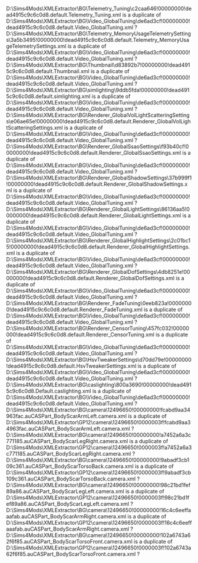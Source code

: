 D:\Sims4Mods\XMLExtractor\BG\Telemetry_Tuning\c2caa646!00000000!dead4915c9c6c0d8.default.Telemetry_Tuning.xml
is a duplicate of D:\Sims4Mods\XMLExtractor\BG\Video_GlobalTuning\de6ad3cf!00000000!dead4915c9c6c0d8.default.Video_GlobalTuning.xml ?
D:\Sims4Mods\XMLExtractor\BG\Telemetry_MemoryUsageTelemetrySettings\3a5b3495!00000000!dead4915c9c6c0d8.default.Telemetry_MemoryUsageTelemetrySettings.xml
is a duplicate of D:\Sims4Mods\XMLExtractor\BG\Video_GlobalTuning\de6ad3cf!00000000!dead4915c9c6c0d8.default.Video_GlobalTuning.xml ?
D:\Sims4Mods\XMLExtractor\BG\Thumbnail\d83892b7!00000000!dead4915c9c6c0d8.default.Thumbnail.xml
is a duplicate of D:\Sims4Mods\XMLExtractor\BG\Video_GlobalTuning\de6ad3cf!00000000!dead4915c9c6c0d8.default.Video_GlobalTuning.xml ?
D:\Sims4Mods\XMLExtractor\BG\simlighting\9ddb5fda!00000000!dead4915c9c6c0d8.default.simlighting.xml
is a duplicate of D:\Sims4Mods\XMLExtractor\BG\Video_GlobalTuning\de6ad3cf!00000000!dead4915c9c6c0d8.default.Video_GlobalTuning.xml ?
D:\Sims4Mods\XMLExtractor\BG\Renderer_GlobalVolLightScatteringSettings\e06ae65e!00000000!dead4915c9c6c0d8.default.Renderer_GlobalVolLightScatteringSettings.xml
is a duplicate of D:\Sims4Mods\XMLExtractor\BG\Video_GlobalTuning\de6ad3cf!00000000!dead4915c9c6c0d8.default.Video_GlobalTuning.xml ?
D:\Sims4Mods\XMLExtractor\BG\Renderer_GlobalSsaoSettings\f93b40cf!00000000!dead4915c9c6c0d8.default.Renderer_GlobalSsaoSettings.xml
is a duplicate of D:\Sims4Mods\XMLExtractor\BG\Video_GlobalTuning\de6ad3cf!00000000!dead4915c9c6c0d8.default.Video_GlobalTuning.xml ?
D:\Sims4Mods\XMLExtractor\BG\Renderer_GlobalShadowSettings\37b999f1!00000000!dead4915c9c6c0d8.default.Renderer_GlobalShadowSettings.xml
is a duplicate of D:\Sims4Mods\XMLExtractor\BG\Video_GlobalTuning\de6ad3cf!00000000!dead4915c9c6c0d8.default.Video_GlobalTuning.xml ?     
D:\Sims4Mods\XMLExtractor\BG\Renderer_GlobalLightSettings\86136aa5!00000000!dead4915c9c6c0d8.default.Renderer_GlobalLightSettings.xml
is a duplicate of D:\Sims4Mods\XMLExtractor\BG\Video_GlobalTuning\de6ad3cf!00000000!dead4915c9c6c0d8.default.Video_GlobalTuning.xml ?       
D:\Sims4Mods\XMLExtractor\BG\Renderer_GlobalHighlightSettings\2c01bc15!00000000!dead4915c9c6c0d8.default.Renderer_GlobalHighlightSettings.xml
is a duplicate of D:\Sims4Mods\XMLExtractor\BG\Video_GlobalTuning\de6ad3cf!00000000!dead4915c9c6c0d8.default.Video_GlobalTuning.xml ?
D:\Sims4Mods\XMLExtractor\BG\Renderer_GlobalDofSettings\4db8251e!00000000!dead4915c9c6c0d8.default.Renderer_GlobalDofSettings.xml
is a duplicate of D:\Sims4Mods\XMLExtractor\BG\Video_GlobalTuning\de6ad3cf!00000000!dead4915c9c6c0d8.default.Video_GlobalTuning.xml ?
D:\Sims4Mods\XMLExtractor\BG\Renderer_FadeTuning\0eeb823a!00000000!dead4915c9c6c0d8.default.Renderer_FadeTuning.xml
is a duplicate of D:\Sims4Mods\XMLExtractor\BG\Video_GlobalTuning\de6ad3cf!00000000!dead4915c9c6c0d8.default.Video_GlobalTuning.xml ?
D:\Sims4Mods\XMLExtractor\BG\Renderer_CensorTuning\457fc032!00000000!dead4915c9c6c0d8.default.Renderer_CensorTuning.xml
is a duplicate of D:\Sims4Mods\XMLExtractor\BG\Video_GlobalTuning\de6ad3cf!00000000!dead4915c9c6c0d8.default.Video_GlobalTuning.xml ?
D:\Sims4Mods\XMLExtractor\BG\HsvTweakerSettings\d70dd79e!00000000!dead4915c9c6c0d8.default.HsvTweakerSettings.xml
is a duplicate of D:\Sims4Mods\XMLExtractor\BG\Video_GlobalTuning\de6ad3cf!00000000!dead4915c9c6c0d8.default.Video_GlobalTuning.xml ?
D:\Sims4Mods\XMLExtractor\BG\caslighting\800a3690!00000000!dead4915c9c6c0d8.Default.caslighting.xml
is a duplicate of D:\Sims4Mods\XMLExtractor\BG\Video_GlobalTuning\de6ad3cf!00000000!dead4915c9c6c0d8.default.Video_GlobalTuning.xml ?
D:\Sims4Mods\XMLExtractor\BG\camera\12496650!00000000!fcabd9aa34963fac.auCASPart_BodyScarArmLeft.camera.xml
is a duplicate of D:\Sims4Mods\XMLExtractor\GP12\camera\12496650!0000003f!fcabd9aa34963fac.auCASPart_BodyScarArmLeft.camera.xml ?
D:\Sims4Mods\XMLExtractor\BG\camera\12496650!00000000!a7452a6a3c771185.auCASPart_BodyScarLegRight.camera.xml
is a duplicate of D:\Sims4Mods\XMLExtractor\GP12\camera\12496650!0000003f!a7452a6a3c771185.auCASPart_BodyScarLegRight.camera.xml ?
D:\Sims4Mods\XMLExtractor\BG\camera\12496650!00000000!9abadf3cb109c361.auCASPart_BodyScarTorsoBack.camera.xml
is a duplicate of D:\Sims4Mods\XMLExtractor\GP12\camera\12496650!0000003f!9abadf3cb109c361.auCASPart_BodyScarTorsoBack.camera.xml ?
D:\Sims4Mods\XMLExtractor\BG\camera\12496650!00000000!98c21bd1fef89a86.auCASPart_BodyScarLegLeft.camera.xml
is a duplicate of D:\Sims4Mods\XMLExtractor\GP12\camera\12496650!0000003f!98c21bd1fef89a86.auCASPart_BodyScarLegLeft.camera.xml ?
D:\Sims4Mods\XMLExtractor\BG\camera\12496650!00000000!16c4c6eeffaaafab.auCASPart_BodyScarArmRight.camera.xml
is a duplicate of D:\Sims4Mods\XMLExtractor\GP12\camera\12496650!0000003f!16c4c6eeffaaafab.auCASPart_BodyScarArmRight.camera.xml ?
D:\Sims4Mods\XMLExtractor\BG\camera\12496650!00000000!102a6743a62f6f85.auCASPart_BodyScarTorsoFront.camera.xml
is a duplicate of D:\Sims4Mods\XMLExtractor\GP12\camera\12496650!0000003f!102a6743a62f6f85.auCASPart_BodyScarTorsoFront.camera.xml ?